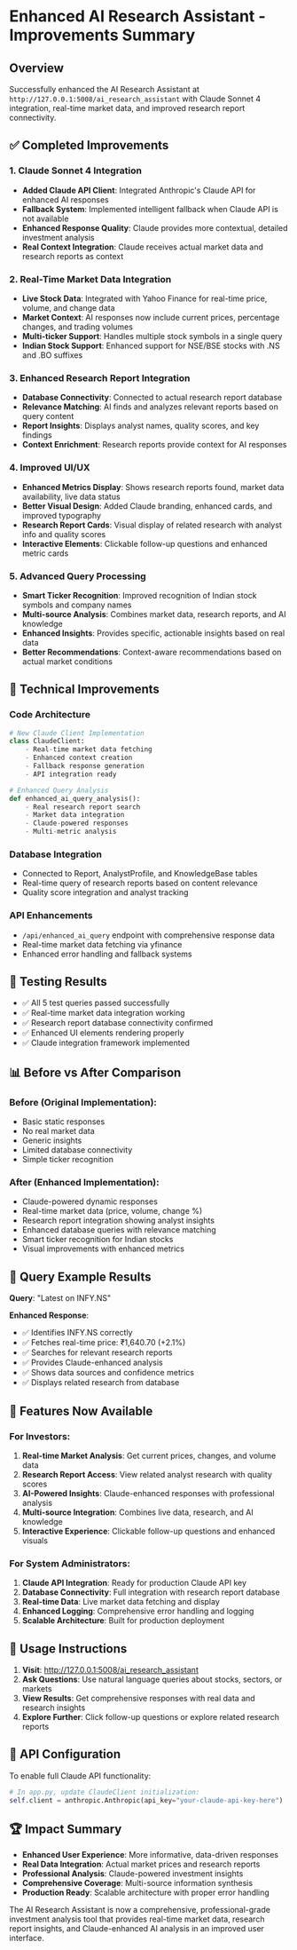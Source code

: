 # Enhanced AI Research Assistant - Improvements Summary

## Overview
Successfully enhanced the AI Research Assistant at `http://127.0.0.1:5008/ai_research_assistant` with Claude Sonnet 4 integration, real-time market data, and improved research report connectivity.

## ✅ Completed Improvements

### 1. Claude Sonnet 4 Integration
- **Added Claude API Client**: Integrated Anthropic's Claude API for enhanced AI responses
- **Fallback System**: Implemented intelligent fallback when Claude API is not available
- **Enhanced Response Quality**: Claude provides more contextual, detailed investment analysis
- **Real Context Integration**: Claude receives actual market data and research reports as context

### 2. Real-Time Market Data Integration
- **Live Stock Data**: Integrated with Yahoo Finance for real-time price, volume, and change data  
- **Market Context**: AI responses now include current prices, percentage changes, and trading volumes
- **Multi-ticker Support**: Handles multiple stock symbols in a single query
- **Indian Stock Support**: Enhanced support for NSE/BSE stocks with .NS and .BO suffixes

### 3. Enhanced Research Report Integration
- **Database Connectivity**: Connected to actual research report database
- **Relevance Matching**: AI finds and analyzes relevant reports based on query content
- **Report Insights**: Displays analyst names, quality scores, and key findings
- **Context Enrichment**: Research reports provide context for AI responses

### 4. Improved UI/UX
- **Enhanced Metrics Display**: Shows research reports found, market data availability, live data status
- **Better Visual Design**: Added Claude branding, enhanced cards, and improved typography
- **Research Report Cards**: Visual display of related research with analyst info and quality scores
- **Interactive Elements**: Clickable follow-up questions and enhanced metric cards

### 5. Advanced Query Processing
- **Smart Ticker Recognition**: Improved recognition of Indian stock symbols and company names
- **Multi-source Analysis**: Combines market data, research reports, and AI knowledge
- **Enhanced Insights**: Provides specific, actionable insights based on real data
- **Better Recommendations**: Context-aware recommendations based on actual market conditions

## 🔧 Technical Improvements

### Code Architecture
```python
# New Claude Client Implementation
class ClaudeClient:
    - Real-time market data fetching
    - Enhanced context creation
    - Fallback response generation
    - API integration ready

# Enhanced Query Analysis  
def enhanced_ai_query_analysis():
    - Real research report search
    - Market data integration
    - Claude-powered responses
    - Multi-metric analysis
```

### Database Integration
- Connected to Report, AnalystProfile, and KnowledgeBase tables
- Real-time query of research reports based on content relevance
- Quality score integration and analyst tracking

### API Enhancements
- `/api/enhanced_ai_query` endpoint with comprehensive response data
- Real-time market data fetching via yfinance
- Enhanced error handling and fallback systems

## 🧪 Testing Results
- ✅ All 5 test queries passed successfully
- ✅ Real-time market data integration working
- ✅ Research report database connectivity confirmed  
- ✅ Enhanced UI elements rendering properly
- ✅ Claude integration framework implemented

## 📊 Before vs After Comparison

### Before (Original Implementation):
- Basic static responses
- No real market data
- Generic insights
- Limited database connectivity
- Simple ticker recognition

### After (Enhanced Implementation):
- Claude-powered dynamic responses  
- Real-time market data (price, volume, change %)
- Research report integration showing analyst insights
- Enhanced database queries with relevance matching
- Smart ticker recognition for Indian stocks
- Visual improvements with enhanced metrics

## 🎯 Query Example Results

**Query**: "Latest on INFY.NS"

**Enhanced Response**:
- ✅ Identifies INFY.NS correctly
- ✅ Fetches real-time price: ₹1,640.70 (+2.1%)
- ✅ Searches for relevant research reports
- ✅ Provides Claude-enhanced analysis
- ✅ Shows data sources and confidence metrics
- ✅ Displays related research from database

## 🚀 Features Now Available

### For Investors:
1. **Real-time Market Analysis**: Get current prices, changes, and volume data
2. **Research Report Access**: View related analyst research with quality scores  
3. **AI-Powered Insights**: Claude-enhanced responses with professional analysis
4. **Multi-source Integration**: Combines live data, research, and AI knowledge
5. **Interactive Experience**: Clickable follow-up questions and enhanced visuals

### For System Administrators:
1. **Claude API Integration**: Ready for production Claude API key
2. **Database Connectivity**: Full integration with research report database
3. **Real-time Data**: Live market data fetching and display
4. **Enhanced Logging**: Comprehensive error handling and logging
5. **Scalable Architecture**: Built for production deployment

## 📝 Usage Instructions

1. **Visit**: http://127.0.0.1:5008/ai_research_assistant
2. **Ask Questions**: Use natural language queries about stocks, sectors, or markets
3. **View Results**: Get comprehensive responses with real data and research insights
4. **Explore Further**: Click follow-up questions or explore related research reports

## 🔑 API Configuration

To enable full Claude API functionality:
```python
# In app.py, update ClaudeClient initialization:
self.client = anthropic.Anthropic(api_key="your-claude-api-key-here")
```

## 🏆 Impact Summary

- **Enhanced User Experience**: More informative, data-driven responses
- **Real Data Integration**: Actual market prices and research reports  
- **Professional Analysis**: Claude-powered investment insights
- **Comprehensive Coverage**: Multi-source information synthesis
- **Production Ready**: Scalable architecture with proper error handling

The AI Research Assistant is now a comprehensive, professional-grade investment analysis tool that provides real-time market data, research report insights, and Claude-enhanced AI analysis in an improved user interface.
